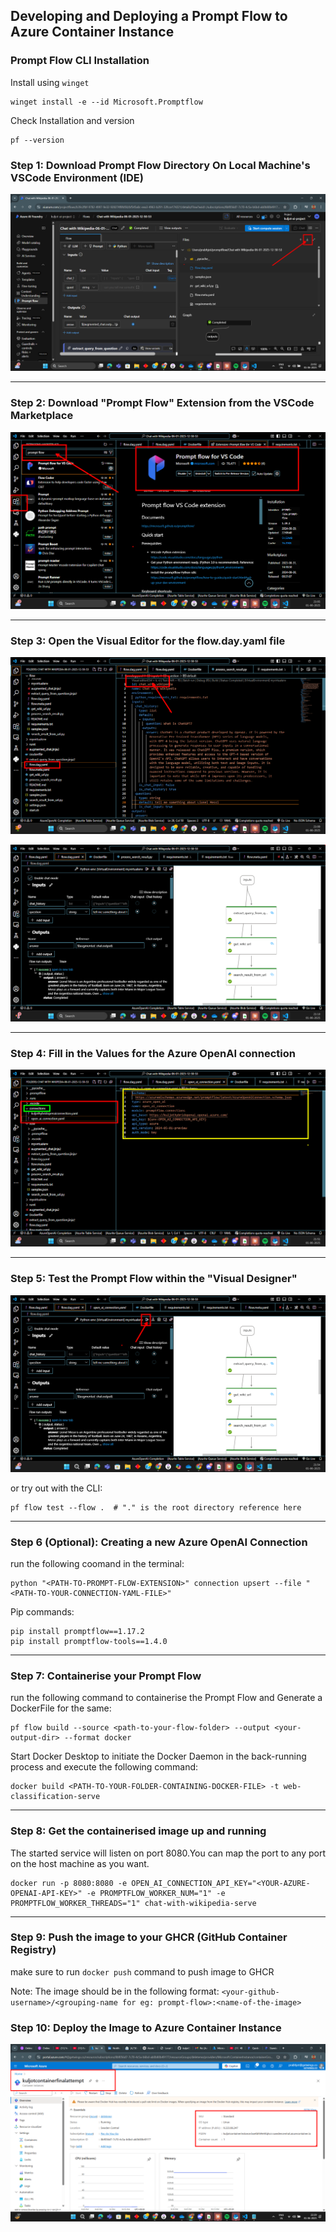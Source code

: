 ## Developing and Deploying a Prompt Flow to Azure Container Instance

### Prompt Flow CLI Installation

Install using `winget`
```
winget install -e --id Microsoft.Promptflow
```

Check Installation and version
```
pf --version
```

### Step 1: Download Prompt Flow Directory On Local Machine's VSCode Environment (IDE)

![step1](./Assets/step1-download_prompt_flow_directory.png)

---

### Step 2: Download "Prompt Flow" Extension from the VSCode Marketplace

![step2](./Assets/step2.png)

---

### Step 3: Open the Visual Editor for the flow.day.yaml file

![step3-part1](./Assets/step3-part1.png)

![step3-part2](./Assets/step3-part2.png)

---

### Step 4: Fill in the Values for the Azure OpenAI connection

![step4](./Assets/step4.png)

---

### Step 5: Test the Prompt Flow within the "Visual Designer"

![step5](./Assets/step5.png)

or try out with the CLI:
```
pf flow test --flow .  # "." is the root directory reference here
```
---

### Step 6 (Optional): Creating a new Azure OpenAI Connection

run the following coomand in the terminal:
``` 
python "<PATH-TO-PROMPT-FLOW-EXTENSION>" connection upsert --file "<PATH-TO-YOUR-CONNECTION-YAML-FILE>" 
```

Pip commands:
```
pip install promptflow==1.17.2
pip install promptflow-tools==1.4.0
```
---


### Step 7: Containerise your Prompt Flow

run the following command to containerise the Prompt Flow and Generate a DockerFile for the same:

```
pf flow build --source <path-to-your-flow-folder> --output <your-output-dir> --format docker
```

Start Docker Desktop to initiate the Docker Daemon in the back-running process and execute the following command:
```
docker build <PATH-TO-YOUR-FOLDER-CONTAINING-DOCKER-FILE> -t web-classification-serve 
```

---

### Step 8: Get the containerised image up and running

The started service will listen on port 8080.You can map the port to any port on the host machine as you want.

```
docker run -p 8080:8080 -e OPEN_AI_CONNECTION_API_KEY="<YOUR-AZURE-OPENAI-API-KEY>" -e PROMPTFLOW_WORKER_NUM="1" -e PROMPTFLOW_WORKER_THREADS="1" chat-with-wikipedia-serve
```

---

### Step 9: Push the image to your GHCR (GitHub Container Registry)

make sure to run `docker push` command to push image to GHCR 

Note: The image should be in the following format:
`<your-github-username>/<grouping-name for eg: prompt-flow>:<name-of-the-image>`

### Step 10: Deploy the Image to Azure Container Instance

![step-10](./Assets/step10.png)

